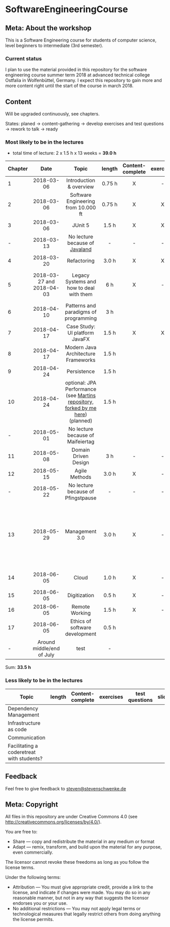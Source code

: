 # SoftwareEngineeringCourse

## Meta: About the workshop
This is a Software Engineering course for students of computer science, level beginners to intermediate (3rd semester). 


### Current status
I plan to use the material provided in this repository for the software engineering course summer term 2018 at advanced technical college Ostfalia in Wolfenbüttel, Germany. I expect this repository to gain more and more content right until the start of the course in march 2018.

## Content
Will be upgraded continuously, see chapters.

States: planed -> content-gathering -> develop exercises and test questions -> rework to talk -> ready 

### Most likely to be in the lectures

- total time of lecture: 2 x 1.5 h x 13 weeks = __39.0 h__

| Chapter | Date | Topic | length | Content-complete|exercises|test questions|slides|notes|
|---|:---:|:---:|:---:|:---:|:---:|:---:|:---:|:---:|
|1|2018-03-06| Introduction & overview | 0.75 h | X|-|-|X|-|
|2|2018-03-06| Software Engineering from 10.000 ft| 0.75 h | X|X|-|X|-|
|3|2018-03-06| JUnit 5 | 1.5  h | X | X | - | X | - |
|-|2018-03-13| No lecture because of [Javaland](javaland.eu/)|-|-|-|-|-|-|
|4|2018-03-20| Refactoring | 3.0 h | X | X | - | X | - |
|5|2018-03-27 and 2018-04-03| Legacy Systems and how to deal with them | 6 h | X |-|-|X|see [Awesome Java Code workshop](https://github.com/stevenschwenke/WritingAwesomeJavaCodeWorkshop)|
|6|2018-04-10| Patterns and paradigms of programming | 3 h |  |||||
|7|2018-04-17| Case Study: UI platform JavaFX | 1.5 h | X | X | X | X | - |
|8|2018-04-17| Modern Java Architecture Frameworks | 1.5 h|  |||||
|9|2018-04-24| Persistence | 1.5 h|  |||||
|10|2018-04-24| optional: JPA Performance (see [Martins repository, forked by me here](https://github.com/stevenschwenke/jpa-performance)) (planned) | 1.5 h|  |||||
|-|2018-05-01| No lecture because of Maifeiertag | |  |||||
|11|2018-05-08| Domain Driven Design | 3 h |-|-|-|-| Speaker: [Oliver Milke](http://oliver-milke.de) |
|12|2018-05-15| Agile Methods | 3.0 h |X |-|-|X||
|-|2018-05-22| No lecture because of Pfingstpause |-|-|-|-|-||
|13|2018-05-29| Management 3.0 | 3.0 h |X|-|-|X|Pretty bad text-driven slides. Need focus, images and must be shorter.|
|14|2018-06-05| Cloud | 1.0 h |X|-|-|-|Speaker: [Oliver Milke](http://oliver-milke.de)|
|15|2018-06-05| Digitization | 0.5 h |X|-|-|X||
|16|2018-06-05| Remote Working |1.5 h|X|-|-|X||
|17|2018-06-05| Ethics of software development | 0.5 h |  |||||
|-|Around middle/end of July| test | - |  |||||
Sum: __33.5 h__

### Less likely to be in the lectures
| Topic | length | Content-complete|exercises|test questions|slides|
|---|:---:|:---:|:---:|:---:|:---:|
| Dependency Management |  |  ||||
| Infrastructure as code |  |  ||||
| Communication |  |  ||||
| Facilitating a coderetreat with students? |  |  ||||

## Feedback
Feel free to give feedback to steven@stevenschwenke.de

## Meta: Copyright
All files in this repository are under Creative Commons 4.0 (see http://creativecommons.org/licenses/by/4.0/). 

You are free to:

- Share — copy and redistribute the material in any medium or format
- Adapt — remix, transform, and build upon the material for any purpose, even commercially.

The licensor cannot revoke these freedoms as long as you follow the license terms.

Under the following terms:

- Attribution — You must give appropriate credit, provide a link to the license, and indicate if changes were made. You may do so in any reasonable manner, but not in any way that suggests the licensor endorses you or your use.
- No additional restrictions — You may not apply legal terms or technological measures that legally restrict others from doing anything the license permits.

